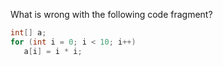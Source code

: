 What is wrong with the following code fragment?

```java
int[] a;
for (int i = 0; i < 10; i++)
   a[i] = i * i;
```
